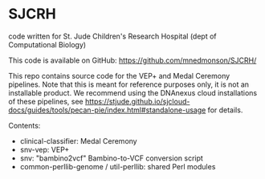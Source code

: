 # SJCRH
code written for St. Jude Children's Research Hospital (dept of Computational Biology)

This code is available on GitHub: https://github.com/mnedmonson/SJCRH/

This repo contains source code for the VEP+ and Medal Ceremony pipelines.  Note that this is meant for reference purposes only, it is not an installable product.  We recommend using the DNAnexus cloud installations of these pipelines, see https://stjude.github.io/sjcloud-docs/guides/tools/pecan-pie/index.html#standalone-usage for details.

Contents:
* clinical-classifier: Medal Ceremony
* snv-vep: VEP+
* snv: "bambino2vcf" Bambino-to-VCF conversion script
* common-perllib-genome / util-perllib: shared Perl modules
